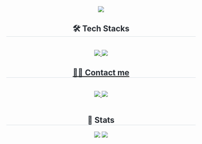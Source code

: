 <div align= "center">
    <img src="https://capsule-render.vercel.app/api?type=waving&color=gradient&height=240&text=Hello%20World!&animation=&fontColor=ffffff&fontSize=70" />
    </div>
    <div align= "center">
    <h2 style="border-bottom: 1px solid #d8dee4; color: #282d33;"> 🛠️ Tech Stacks </h2> <br> 
    <div style="margin: 0 auto; text-align: center;" align= "center"> <a href=https://www.python.org/> <img src="https://img.shields.io/badge/Python-3776AB?style=for-the-badge&logo=Python&logoColor=white&link=https://www.python.org/">
          <img src="https://img.shields.io/badge/Github-181717?style=for-the-badge&logo=Github&logoColor=white&link=https://github.com/">
          </div>
    </div>
    <div align= "center">
    <h2 style="border-bottom: 1px solid #d8dee4; color: #282d33;"> 🧑‍💻 Contact me </h2> <br> 
    <div style="margin: 0 auto; text-align: center;" align= "center"> <a href=https://androcom.tistory.com/> <img src="https://img.shields.io/badge/Tistory-000000?style=for-the-badge&logo=Tistory&logoColor=white&link=https://androcom.tistory.com/"> </a>
         <a href=mailto:gyonglok0417@astrakri.kro.kr> <img src="https://img.shields.io/badge/Email-EA4335?style=for-the-badge&logo=Gmail&logoColor=white&link=mailto:gyonglok0417@astrakri.kro.kr"> </a>
          </div>  <br> 
    <div align= "center">  </div> 
    </div>
    <div align= "center"> 
    <h2 style="border-bottom: 1px solid #d8dee4; color: #282d33;"> 🏅 Stats </h2> <div align= "center"> <img src="https://github-readme-stats.vercel.app/api?username=androcom&bg_color=180,323232,00000000&title_color=ffffff&text_color=ffffff"
         /> <img src="https://github-readme-stats.vercel.app/api/top-langs/?username=androcom&layout=compact&bg_color=180,323232,00000000&title_color=ffffff&text_color=ffffff"
           /> </div> 
    </div>
    
